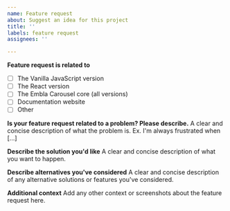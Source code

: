 ```yaml
---
name: Feature request
about: Suggest an idea for this project
title: ''
labels: feature request
assignees: ''

---
```


**Feature request is related to**
- [ ] The Vanilla JavaScript version
- [ ] The React version
- [ ] The Embla Carousel core (all versions)
- [ ] Documentation website
- [ ] Other

**Is your feature request related to a problem? Please describe.**
A clear and concise description of what the problem is. Ex. I'm always frustrated when [...]

**Describe the solution you'd like**
A clear and concise description of what you want to happen.

**Describe alternatives you've considered**
A clear and concise description of any alternative solutions or features you've considered.

**Additional context**
Add any other context or screenshots about the feature request here.

